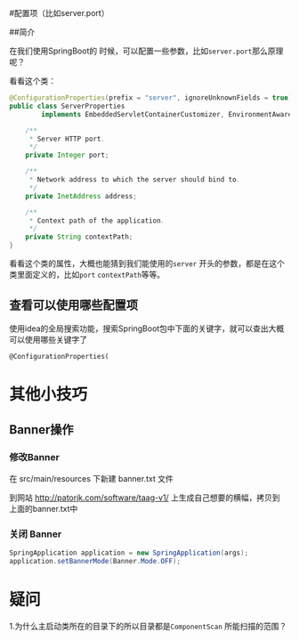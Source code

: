 #配置项（比如server.port）

##简介

在我们使用SpringBoot的 时候，可以配置一些参数，比如`server.port`那么原理呢？

看看这个类：

```java
@ConfigurationProperties(prefix = "server", ignoreUnknownFields = true)
public class ServerProperties
		implements EmbeddedServletContainerCustomizer, EnvironmentAware, Ordered {

	/**
	 * Server HTTP port.
	 */
	private Integer port;

	/**
	 * Network address to which the server should bind to.
	 */
	private InetAddress address;

	/**
	 * Context path of the application.
	 */
	private String contextPath;
}
```

看看这个类的属性，大概也能猜到我们能使用的`server` 开头的参数，都是在这个类里面定义的，比如`port` `contextPath`等等。



## 查看可以使用哪些配置项

使用idea的全局搜索功能，搜索SpringBoot包中下面的关键字，就可以查出大概可以使用哪些关键字了

`@ConfigurationProperties(`



# 其他小技巧

## Banner操作

### 修改Banner

在 src/main/resources 下新建 banner.txt 文件

到网站 <http://patorjk.com/software/taag-v1/> 上生成自己想要的横幅，拷贝到 上面的banner.txt中

### 关闭 Banner

```java
SpringApplication application = new SpringApplication(args);
application.setBannerMode(Banner.Mode.OFF);
```



# 疑问

1.为什么主启动类所在的目录下的所以目录都是`ComponentScan` 所能扫描的范围？



